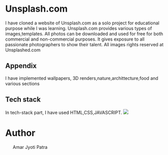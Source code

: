# Unsplash.com
I have cloned a website of Unsplash.com as a solo project for educational purpose while I was  learning.
Unsplash.com provides various types of images,templates.
All photos can be downloaded and used for free for both commercial and non-commercial purposes.
It gives exposure to all passionate photographers to show their talent.
All images rights reserved at Unsplashed.com

<h2>Appendix</h2>
<p>I have implemented wallpapers, 3D renders,nature,archittecture,food and various sections</p>

<h2>Tech stack</h2>
In tech-stack part, I have used HTML,CSS,JAVASCRIPT.
<img src="https://encrypted-tbn0.gstatic.com/images?q=tbn:ANd9GcQ_HBDJ-3-r65eQWAZ98i2JiUodLF1IRJryyElrHlkOt0HksN34M3xLKS4nn01HREJB3Vw&usqp=CAU">

<h1>Author</h1>
<ul>Amar Jyoti Patra</ul>
